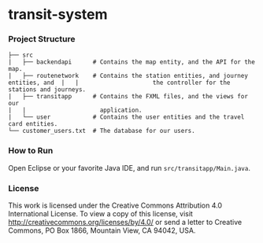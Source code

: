 # transit-system

### Project Structure

```
├── src
|   ├── backendapi 		# Contains the map entity, and the API for the map.
|   ├── routenetwork	# Contains the station entities, and journey entities, and  |   |					  the controller for the stations and journeys.
|   ├── transitapp		# Contains the FXML files, and the views for our 
|   |					  application.
|   └── user			# Contains the user entities and the travel card entities.
└── customer_users.txt 	# The database for our users.
```

### How to Run

Open Eclipse or your favorite Java IDE, and run `src/transitapp/Main.java`.

### License

This work is licensed under the Creative Commons Attribution 4.0 International License. To view a copy of this license, visit http://creativecommons.org/licenses/by/4.0/ or send a letter to Creative Commons, PO Box 1866, Mountain View, CA 94042, USA.

